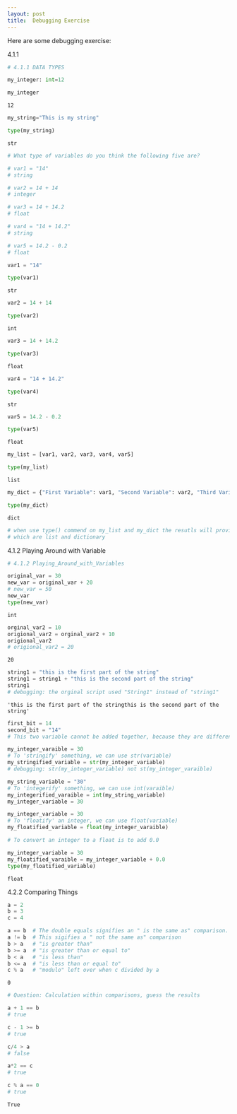 ```yaml
---
layout: post
title:  Debugging Exercise
---
```



Here are some debugging exercise:

4.1.1 

```python
# 4.1.1 DATA TYPES
```


```python
my_integer: int=12
```


```python
my_integer
```




    12




```python
my_string="This is my string"
```


```python
type(my_string)
```




    str




```python
# What type of variables do you think the following five are?

# var1 = "14"
# string

# var2 = 14 + 14
# integer

# var3 = 14 + 14.2
# float

# var4 = "14 + 14.2"
# string

# var5 = 14.2 - 0.2 
# float
```


```python
var1 = "14"
```


```python
type(var1)
```




    str




```python
var2 = 14 + 14
```


```python
type(var2)
```




    int




```python
var3 = 14 + 14.2
```


```python
type(var3)
```




    float




```python
var4 = "14 + 14.2"
```


```python
type(var4)
```




    str




```python
var5 = 14.2 - 0.2 
```


```python
type(var5)
```




    float




```python
my_list = [var1, var2, var3, var4, var5]
```


```python
type(my_list)
```




    list




```python
my_dict = {"First Variable": var1, "Second Variable": var2, "Third Variable": var3, "Fourth Variable": var4, "Fifth Variable": var5}
```


```python
type(my_dict)
```




    dict




```python
# when use type() commend on my_list and my_dict the resutls will provide the data type of those two varaibles
# which are list and dictionary
```


4.1.2 Playing Around with Variable


```python
# 4.1.2 Playing_Around_with_Variables

original_var = 30
new_var = original_var + 20
# new_var = 50
new_var
type(new_var)

```




    int




```python
orginal_var2 = 10
origional_var2 = orginal_var2 + 10
origional_var2
# origional_var2 = 20
```




    20




```python
string1 = "this is the first part of the string"
string1 = string1 + "this is the second part of the string"
string1
# debugging: the orginal script used "String1" instead of "string1"
```




    'this is the first part of the stringthis is the second part of the string'




```python
first_bit = 14
second_bit = "14"
# This two variable cannot be added together, because they are different types
```


```python
my_integer_varaible = 30
# To 'stringify' something, we can use str(variable)
my_stringified_variable = str(my_integer_variable)
# debugging: str(my_integer_variable) not st(my_integer_varaible)
```


```python
my_string_variable = "30"
# To 'integerify' something, we can use int(varaible)
my_integerified_varaible = int(my_string_variable)
my_integer_variable = 30
```


```python
my_integer_variable = 30
# To 'floatify' an integer, we can use float(variable)
my_floatified_variable = float(my_integer_varaible)
```


```python
# To convert an integer to a float is to add 0.0

my_integer_variable = 30
my_floatified_varaible = my_integer_variable + 0.0
type(my_floatified_variable)
```




    float
    
    
4.2.2 Comparing Things

```python
a = 2
b = 3
c = 4
```


```python
a == b  # The double equals signifies an " is the same as" comparison.
a != b  # This sigifies a " not the same as" comparison
b > a   # "is greater than"
b >= a  # "is greater than or equal to"
b < a   # "is less than"
b <= a  # "is less than or equal to"
c % a   # "modulo" left over when c divided by a
```




    0




```python
# Question: Calculation within comparisons, guess the results

a + 1 == b
# true

c - 1 >= b
# true

c/4 > a
# false

a*2 == c
# true

c % a == 0
# true
```




    True


